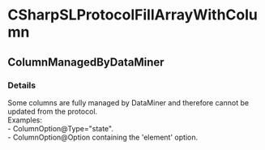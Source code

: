 ﻿---  
uid: Validator_3_11_6  
---

# CSharpSLProtocolFillArrayWithColumn

## ColumnManagedByDataMiner

### Details

Some columns are fully managed by DataMiner and therefore cannot be updated from the protocol.  
Examples:  
\- ColumnOption@Type\="state".  
\- ColumnOption@Option containing the 'element' option.
